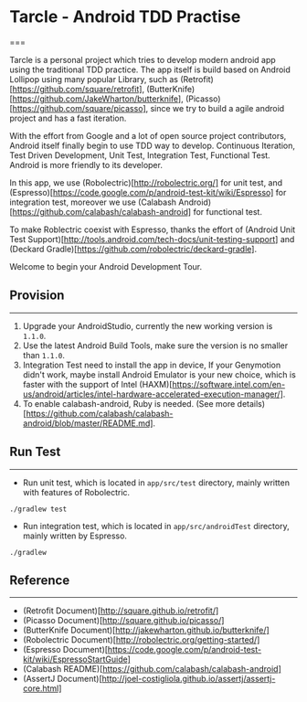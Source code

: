 # Tarcle - Android TDD Practise
===

Tarcle is a personal project which tries to develop modern android app using the traditional TDD practice. The app itself 
is build based on Android Lollipop using many popular Library, such as (Retrofit)[https://github.com/square/retrofit], 
(ButterKnife)[https://github.com/JakeWharton/butterknife], (Picasso)[https://github.com/square/picasso], since we try to
build a agile android project and has a fast iteration.

With the effort from Google and a lot of open source project contributors, Android itself finally begin to use TDD way to
develop. Continuous Iteration, Test Driven Development, Unit Test, Integration Test, Functional Test. Android is more friendly
to its developer.

In this app, we use (Robolectric)[http://robolectric.org/] for unit test, and (Espresso)[https://code.google.com/p/android-test-kit/wiki/Espresso]
for integration test, moreover we use (Calabash Android)[https://github.com/calabash/calabash-android] for functional test.

To make Roblectric coexist with Espresso, thanks the effort of (Android Unit Test Support)[http://tools.android.com/tech-docs/unit-testing-support] 
and (Deckard Gradle)[https://github.com/robolectric/deckard-gradle].

Welcome to begin your Android Development Tour.

## Provision
---

1. Upgrade your AndroidStudio, currently the new working version is `1.1.0`.
2. Use the latest Android Build Tools, make sure the version is no smaller than `1.1.0`.
3. Integration Test need to install the app in device, If your Genymotion didn't work, maybe install Android Emulator is your new choice,
which is faster with the support of Intel (HAXM)[https://software.intel.com/en-us/android/articles/intel-hardware-accelerated-execution-manager/].
4. To enable calabash-android, Ruby is needed. (See more details)[https://github.com/calabash/calabash-android/blob/master/README.md].

## Run Test
---

* Run unit test, which is located in `app/src/test` directory, mainly written with features of Robolectric.
```
./gradlew test
```

* Run integration test, which is located in `app/src/androidTest` directory, mainly written by Espresso.
```
./gradlew 
```

## Reference
---

* (Retrofit Document)[http://square.github.io/retrofit/]
* (Picasso Document)[http://square.github.io/picasso/]
* (ButterKnife Document)[http://jakewharton.github.io/butterknife/]
* (Robolectric Document)[http://robolectric.org/getting-started/]
* (Espresso Document)[https://code.google.com/p/android-test-kit/wiki/EspressoStartGuide]
* (Calabash README)[https://github.com/calabash/calabash-android]
* (AssertJ Document)[http://joel-costigliola.github.io/assertj/assertj-core.html]



